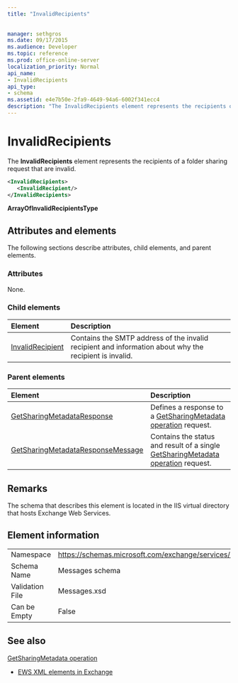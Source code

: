 ```yaml
---
title: "InvalidRecipients"
 
 
manager: sethgros
ms.date: 09/17/2015
ms.audience: Developer
ms.topic: reference
ms.prod: office-online-server
localization_priority: Normal
api_name:
- InvalidRecipients
api_type:
- schema
ms.assetid: e4e7b50e-2fa9-4649-94a6-6002f341ecc4
description: "The InvalidRecipients element represents the recipients of a folder sharing request that are invalid."
---
```


# InvalidRecipients

The **InvalidRecipients** element represents the recipients of a folder sharing request that are invalid. 
  
```XML
<InvalidRecipients>
   <InvalidRecipient/>
</InvalidRecipients>
```

 **ArrayOfInvalidRecipientsType**
## Attributes and elements

The following sections describe attributes, child elements, and parent elements.
  
### Attributes

None.
  
### Child elements

|**Element**|**Description**|
|:-----|:-----|
|[InvalidRecipient](invalidrecipient.md) <br/> |Contains the SMTP address of the invalid recipient and information about why the recipient is invalid.  <br/> |
   
### Parent elements

|**Element**|**Description**|
|:-----|:-----|
|[GetSharingMetadataResponse](getsharingmetadataresponse.md) <br/> |Defines a response to a [GetSharingMetadata operation](getsharingmetadata-operation.md) request.  <br/> |
|[GetSharingMetadataResponseMessage](getsharingmetadataresponsemessage.md) <br/> |Contains the status and result of a single [GetSharingMetadata operation](getsharingmetadata-operation.md) request.  <br/> |
   
## Remarks

The schema that describes this element is located in the IIS virtual directory that hosts Exchange Web Services.
  
## Element information

|||
|:-----|:-----|
|Namespace  <br/> |https://schemas.microsoft.com/exchange/services/2006/messages  <br/> |
|Schema Name  <br/> |Messages schema  <br/> |
|Validation File  <br/> |Messages.xsd  <br/> |
|Can be Empty  <br/> |False  <br/> |
   
## See also



[GetSharingMetadata operation](getsharingmetadata-operation.md)


- [EWS XML elements in Exchange](ews-xml-elements-in-exchange.md)

